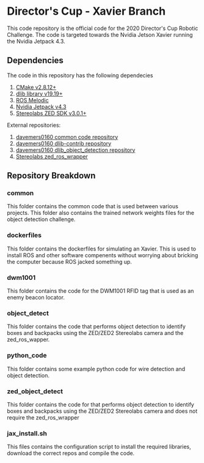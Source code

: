 # Director's Cup - Xavier Branch

This code repository is the official code for the 2020 Director's Cup Robotic Challenge.  The code is targeted towards the Nvidia Jetson Xavier running the Nvidia Jetpack 4.3.

## Dependencies

The code in this repository has the following dependecies

1. [CMake v2.8.12+](https://cmake.org/download/ )
2. [dlib library v19.19+](http://dlib.net/ )
3. [ROS Melodic](https://www.ros.org/ )
4. [Nvidia Jetpack v4.3](https://developer.nvidia.com/embedded/jetpack )
5. [Stereolabs ZED SDK v3.0.1+](https://www.stereolabs.com/developers/)

External repositories:

1. [davemers0160 common code repository](https://github.com/davemers0160/Common )
2. [davemers0160 dlib-contrib repository](https://github.com/davemers0160/dlib-contrib )
3. [davemers0160 dlib_object_detection repository](https://github.com/davemers0160/dlib_object_detection )
4. [Stereolabs zed_ros_wrapper](https://github.com/stereolabs/zed-ros-wrapper )

## Repository Breakdown

### common

This folder contains the common code that is used between various projects.  This folder also contains the trained network weights files for the object detection challenge.

### dockerfiles

This folder contains the dockerfiles for simulating an Xavier.  This is used to install ROS and other software compenents without worrying about bricking the computer because ROS jacked something up.

### dwm1001

This folder contains the code for the DWM1001 RFID tag that is used as an enemy beacon locator.

### object_detect

This folder contains the code that performs object detection to identify boxes and backpacks using the ZED/ZED2 Stereolabs camera and the zed_ros_wapper.

### python_code

This folder contains some example python code for wire detection and object detection.

### zed_object_detect

This folder contains the code for that performs object detection to identify boxes and backpacks using the ZED/ZED2 Stereolabs camera and does not require the zed_ros_wrapper

### jax_install.sh

This files contains the configuration script to install the required libraries, download the correct repos and compile the code.


